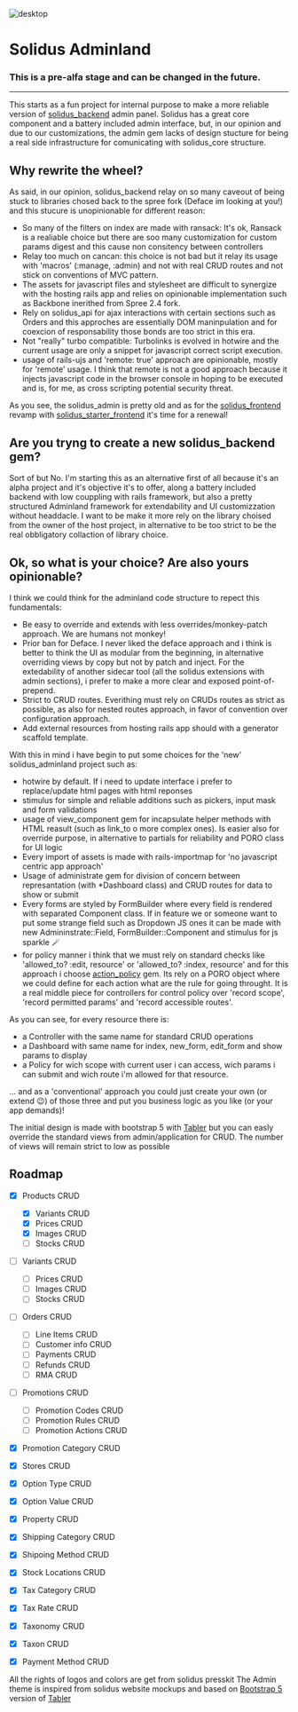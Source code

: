 ![desktop](https://i.imgur.com/HtCxrsM.png)

# Solidus Adminland

### This is a pre-alfa stage and can be changed in the future. 
---

This starts as a fun project for internal purpose to make a more reliable version of [solidus_backend](https://github.com/solidusio/solidus/tree/master/backend) admin panel.
Solidus has a great core component and a battery included admin interface, but, in our opinion and due to our customizations, the admin gem lacks of design stucture for being a real side infrastructure for comunicating with solidus_core structure.

## Why rewrite the wheel?

As said, in our opinion, solidus_backend relay on so many caveout of being stuck to libraries chosed back to the spree fork (Deface im looking at you!) and this stucure is unopinionable for different reason:
- So many of the filters on index are made with ransack: It's ok, Ransack is a realiable choice but there are soo many customization for custom params digest and this cause non consitency between controllers
- Relay too much on cancan: this choice is not bad but it relay its usage with 'macros' (:manage, :admin) and not with real CRUD routes and not stick on conventions of MVC pattern.
- The assets for javascript files and stylesheet are difficult to synergize with the hosting rails app and relies on opinionable implementation such as Backbone inerithed from Spree 2.4 fork.
- Rely on solidus_api for ajax interactions with certain sections such as Orders and this approches are essentially DOM maninpulation and for coexcion of responsability those bonds are too strict in this era.
- Not "really" turbo compatible: Turbolinks is evolved in hotwire and the current usage are only a snippet for javascript correct script execution.
- usage of rails-ujs and 'remote: true' approach are opinionable, mostly for 'remote' usage. I think that remote is not a good approach because it injects javascript code in the browser console in hoping to be executed and is, for me, as cross scripting potential security threat.

As you see, the solidus_admin is pretty old and as for the [solidus_frontend](https://github.com/solidusio/solidus/tree/master/frontend) revamp with [solidus_starter_frontend](https://github.com/solidusio/solidus_starter_frontend) it's time for a renewal!

## Are you tryng to create a new solidus_backend gem?

Sort of but No. I'm starting this as an alternative first of all because it's an alpha project and it's objective it's to offer, along a battery included backend with low couppling with rails framework, but also a pretty structured Adminland framework for extendability and UI customizzation without headdacle.
I want to be make it more rely on the library choised from the owner of the host project, in alternative to be too strict to be the real obbligatory collaction of library choice.

## Ok, so what is your choice? Are also yours opinionable?

I think we could think for the adminland code structure to repect this fundamentals:
- Be easy to override and extends with less overrides/monkey-patch approach. We are humans not monkey!
- Prior ban for Deface. I never liked the deface approach and i think is better to think the UI as modular from the beginning, in alternative overriding views by copy but not by patch and inject. For the extedability of another sidecar tool (all the solidus extensions with admin sections), i prefer to make a more clear and exposed point-of-prepend.
- Strict to CRUD routes. Everithing must rely on CRUDs routes as strict as possible, as also for nested routes approach, in favor of convention over configuration approach.
- Add external resources from hosting rails app should with a generator scaffold template.

With this in mind i have begin to put some choices for the 'new' solidus_adminland project such as:
- hotwire by default. If i need to update interface i prefer to replace/update html pages with html reponses
- stimulus for simple and reliable additions such as pickers, input mask and form validations
- usage of view_component gem for incapsulate helper methods with HTML reasult (such as link_to o more complex ones). Is easier also for override purpose, in alternative to partials for reliability and PORO class for UI logic
- Every import of assets is made with rails-importmap for 'no javascript centric app approach'
- Usage of administrate gem for division of concern between represantation (with *Dashboard class) and CRUD routes for data to show or submit
- Every forms are styled by FormBuilder where every field is rendered with separated Component class. If in feature we or someone want to put some strange field such as Dropdown JS ones it can be made with new Admininstrate::Field, FormBuilder::Component and stimulus for js sparkle 🪄
- for policy manner i think that we must rely on standard checks like 'allowed_to? :edit, resource' or 'allowed_to? :index, resource' and for this approach i choose [action_policy](https://github.com/palkan/action_policy) gem. Its rely on a PORO object where we could define for each action what are the rule for going throught. It is a real middle piece for controllers for control policy over 'record scope', 'record permitted params' and 'record accessible routes'.

As you can see, for every resource there is:
- a Controller with the same name for standard CRUD operations
- a Dashboard with same name for index, new_form, edit_form and show params to display
- a Policy for wich scope with current user i can access, wich params i can submit and wich route i'm allowed for that resource.

... and as a 'conventional' approach you could just create your own (or extend 😉) of those three and put you business logic as you like (or your app demands)!

The initial design is made with bootstrap 5 with [Tabler](https://github.com/tabler/tabler) but you can easly override the standard views from admin/application for CRUD. The number of views will remain strict to low as possible

## Roadmap

- [x] Products CRUD
  - [x] Variants CRUD
  - [x] Prices CRUD
  - [x] Images CRUD
  - [ ] Stocks CRUD

- [ ] Variants CRUD
  - [ ] Prices CRUD
  - [ ] Images CRUD
  - [ ] Stocks CRUD

- [ ] Orders CRUD
  - [ ] Line Items CRUD
  - [ ] Customer info CRUD
  - [ ] Payments CRUD
  - [ ] Refunds CRUD
  - [ ] RMA CRUD

- [ ] Promotions CRUD
  - [ ] Promotion Codes CRUD
  - [ ] Promotion Rules CRUD
  - [ ] Promotion Actions CRUD
- [x] Promotion Category CRUD

- [x] Stores CRUD
- [x] Option Type CRUD
- [x] Option Value CRUD
- [x] Property CRUD
- [x] Shipping Category CRUD
- [x] Shipoing Method CRUD
- [x] Stock Locations CRUD
- [x] Tax Category CRUD
- [x] Tax Rate CRUD
- [x] Taxonomy CRUD
- [x] Taxon CRUD
- [x] Payment Method CRUD

All the rights of logos and colors are get from solidus presskit
The Admin theme is inspired from solidus website mockups and based on [Bootstrap 5](https://getbootstrap.com) version of [Tabler](https://github.com/tabler/tabler)
